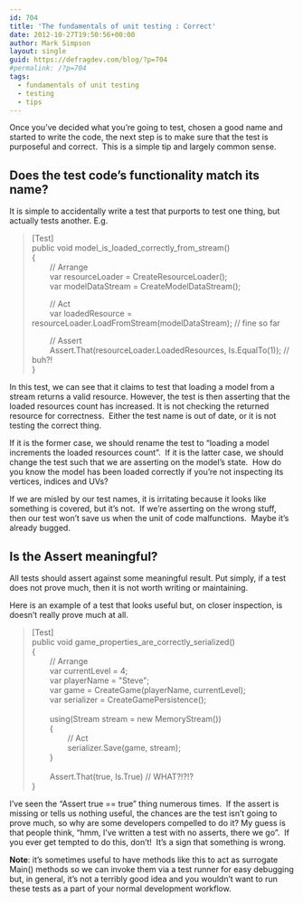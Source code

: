 ```yaml
---
id: 704
title: 'The fundamentals of unit testing : Correct'
date: 2012-10-27T19:50:56+00:00
author: Mark Simpson
layout: single
guid: https://defragdev.com/blog/?p=704
#permalink: /?p=704
tags:
  - fundamentals of unit testing
  - testing
  - tips
---
```

Once you’ve decided what you’re going to test, chosen a good name and started to write the code, the next step is to make sure that the test is purposeful and correct.&#160; This is a simple tip and largely common sense.

## Does the test code’s functionality match its name?

It is simple to accidentally write a test that purports to test one thing, but actually tests another. E.g. 

> [Test]  
> public void model\_is\_loaded\_correctly\_from_stream()  
> {  
> &#160;&#160;&#160;&#160;&#160;&#160;&#160; // Arrange  
> &#160;&#160;&#160;&#160;&#160;&#160;&#160; var resourceLoader = CreateResourceLoader();  
> &#160;&#160;&#160;&#160;&#160;&#160;&#160; var modelDataStream = CreateModelDataStream();
> 
> &#160;&#160;&#160;&#160;&#160;&#160;&#160; // Act  
> &#160;&#160;&#160;&#160;&#160;&#160;&#160; var loadedResource = resourceLoader.LoadFromStream(modelDataStream); // fine so far
> 
> &#160;&#160;&#160;&#160;&#160;&#160;&#160; // Assert  
> &#160;&#160;&#160;&#160;&#160;&#160;&#160; Assert.That(resourceLoader.LoadedResources, Is.EqualTo(1)); // buh?!  
> }

In this test, we can see that it claims to test that loading a model from a stream returns a valid resource. However, the test is then asserting that the loaded resources count has increased. It is not checking the returned resource for correctness.&#160; Either the test name is out of date, or it is not testing the correct thing.&#160; 

If it is the former case, we should rename the test to “loading a model increments the loaded resources count”.&#160; If it is the latter case, we should change the test such that we are asserting on the model’s state.&#160; How do you know the model has been loaded correctly if you’re not inspecting its vertices, indices and UVs?

If we are misled by our test names, it is irritating because it looks like something is covered, but it’s not.&#160; If we’re asserting on the wrong stuff, then our test won’t save us when the unit of code malfunctions.&#160; Maybe it’s already bugged.

## Is the Assert meaningful?

All tests should assert against some meaningful result. Put simply, if a test does not prove much, then it is not worth writing or maintaining.

Here is an example of a test that looks useful but, on closer inspection, is doesn&#8217;t really prove much at all. 

> [Test]  
> public void game\_properties\_are\_correctly\_serialized()  
> {  
> &#160;&#160;&#160;&#160;&#160;&#160;&#160; // Arrange  
> &#160;&#160;&#160;&#160;&#160;&#160;&#160; var currentLevel = 4;  
> &#160;&#160;&#160;&#160;&#160;&#160;&#160; var playerName = "Steve";  
> &#160;&#160;&#160;&#160;&#160;&#160;&#160; var game = CreateGame(playerName, currentLevel);&#160;&#160;&#160;&#160;&#160;&#160;&#160;&#160;&#160;&#160;&#160;&#160;&#160;&#160;&#160;  
> &#160;&#160;&#160;&#160;&#160;&#160;&#160; var serializer = CreateGamePersistence();  
> &#160;&#160;&#160;&#160;&#160;&#160;&#160;  
> &#160;&#160;&#160;&#160;&#160;&#160;&#160; using(Stream stream = new MemoryStream())  
> &#160;&#160;&#160;&#160;&#160;&#160;&#160; {  
> &#160;&#160;&#160;&#160;&#160;&#160;&#160;&#160;&#160;&#160;&#160;&#160;&#160;&#160;&#160; // Act  
> &#160;&#160;&#160;&#160;&#160;&#160;&#160;&#160;&#160;&#160;&#160;&#160;&#160;&#160;&#160; serializer.Save(game, stream);  
> &#160;&#160;&#160;&#160;&#160;&#160;&#160; }  
> &#160;&#160;&#160;&#160;&#160;&#160;&#160;&#160;  
> &#160;&#160;&#160;&#160;&#160;&#160;&#160; Assert.That(true, Is.True) // WHAT?!?!?  
> }

I’ve seen the “Assert true == true” thing numerous times.&#160; If the assert is missing or tells us nothing useful, the chances are the test isn’t going to prove much, so why are some developers compelled to do it? My guess is that people think, “hmm, I’ve written a test with no asserts, there we go”.&#160; If you ever get tempted to do this, don’t!&#160; It’s a sign that something is wrong.

**Note**: it’s sometimes useful to have methods like this to act as surrogate Main() methods so we can invoke them via a test runner for easy debugging but, in general, it’s not a terribly good idea and you wouldn’t want to run these tests as a part of your normal development workflow.